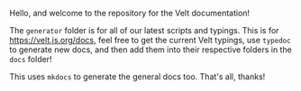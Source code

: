 Hello, and welcome to the repository for the Velt documentation!

The `generator` folder is for all of our latest scripts and typings. This is for https://velt.js.org/docs, feel free to get the current Velt typings, use `typedoc` to generate new docs, and then add them into their respective folders in the `docs` folder!

This uses `mkdocs` to generate the general docs too. That's all, thanks!